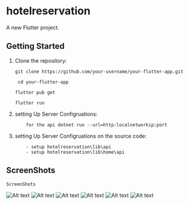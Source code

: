 # hotelreservation

A new Flutter project.

## Getting Started

1. Clone the repository:

   ```
   git clone https://github.com/your-username/your-flutter-app.git
   ```
   ```
    cd your-flutter-app
    ```
    ```
    flutter pub get
    ```
    ```
    flutter run
    ```

2. setting Up Server Configruations:
    ```
        for the api dotnet run --url=http:localnetworkip:port
    ```
3. setting Up Server Configruations on the source code:
    ```
        - setup hotelreservation\lib\api 
        - setup hotelreservation\lib\home\api 
    ```

## ScreenShots
```
ScreenShots
```
![Alt text](/Screenshots/1.jpg?raw=true "Optional Title")
![Alt text](/Screenshots/2.jpg?raw=true "Optional Title")
![Alt text](/Screenshots/3.jpg?raw=true "Optional Title")
![Alt text](/Screenshots/4.jpg?raw=true "Optional Title")
![Alt text](/Screenshots/5.jpg?raw=true "Optional Title")
![Alt text](/Screenshots/6.jpg?raw=true "Optional Title")
